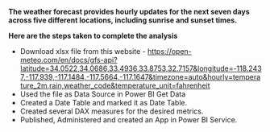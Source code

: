 **The weather forecast provides hourly updates for the next seven days across five different locations, including sunrise and sunset times.**

**Here are the steps taken to complete the analysis**

- Download xlsx file from this website - https://open-meteo.com/en/docs/gfs-api?latitude=34.0522,34.0686,33.4936,33.8753,32.7157&longitude=-118.2437,-117.939,-117.1484,-117.5664,-117.1647&timezone=auto&hourly=temperature_2m,rain,weather_code&temperature_unit=fahrenheit
- Used the file as Data Source in Power BI Get Data
- Created a Date Table and marked it as Date Table.
- Created several DAX measures for the desired metrics.
- Published, Administered and created an App in Power BI Service.